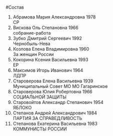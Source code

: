 #Состав
1. Абрамова Мария Александровна 1978   
    СР
2. Вискова Оль Степановна 1966   
    собрание-работа
3. Зубко Дмитрий Сергеевич 1992   
    Чернобыль-Нева
4. Козлова Елена Владимировна 1960   
    За женщин России
5. Кокорина Ксения Васильевна 1993   
    ЕР
6. Максимов Игорь Иванович 1964   
    ЛДПР
7. Староверова Елена Васильевна 1939   
    Муниципальный Совет МО МО Гагаринское
8. Староверова Юлия Робертовна 1966   
    СОЦИАЛЬНОЙ ЗАЩИТЫ
9. Старовойтов Александр Степанович 1954   
    ЯБЛОКО
10. Степанов Андрей Александрович 1984   
    ПАРТИЯ ЗА СПРАВЕДЛИВОСТЬ
11. Степанова Екатерина Васильевна 1983   
    КОММУНИСТЫ РОССИИ
